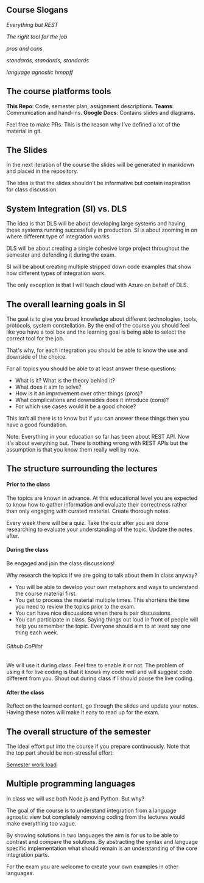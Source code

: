 ## Course Slogans

*Everything but REST*

*The right tool for the job*

*pros and cons*

*standards, standards, standards*

*language agnostic hmppff*


## The course platforms tools

**This Repo**: Code, semester plan, assignment descriptions. 
**Teams**: Communication and hand-ins.
**Google Docs**: Contains slides and diagrams.  

Feel free to make PRs. This is the reason why I’ve defined a lot of the material in git.

## The Slides

In the next iteration of the course the slides will be generated in markdown and placed in the repository. 

The idea is that the slides shouldn't be informative but contain inspiration for class discussion. 

## System Integration (SI) vs. DLS

The idea is that DLS will be about developing large systems and having these systems running successfully in production. SI is about zooming in on where different type of integration works. 

DLS will be about creating a single cohesive large project throughout the semester and defending it during the exam. 

SI will be about creating multiple stripped down code examples that show how different types of integration work. 

The only exception is that I will teach cloud with Azure on behalf of DLS. 

## The overall learning goals in SI

The goal is to give you broad knowledge about different technologies, tools, protocols, system constellation. By the end of the course you should feel like you have a tool box and the learning goal is being able to select the correct tool for the job. 

That's why, for each integration you should be able to know the use and downside of the choice. 

For all topics you should be able to at least answer these questions:

* What is it? What is the theory behind it?
* What does it aim to solve?
* How is it an improvement over other things (pros)?
* What complications and downsides does it introduce (cons)? 
* For which use cases would it be a good choice?

This isn’t all there is to know but if you can answer these things then you have a good foundation.

Note: Everything in your education so far has been about REST API. Now it's about everything but. There is nothing wrong with REST APIs but the assumption is that you know them really well by now. 

## The structure surrounding the lectures

#### Prior to the class

The topics are known in advance. At this educational level you are expected to know how to gather information and evaluate their correctness rather than only engaging with curated material. Create thorough notes. 

Every week there will be a quiz. Take the quiz after you are done researching to evaluate your understanding of the topic. Update the notes after. 

#### During the class

Be engaged and join the class discussions!

Why research the topics if we are going to talk about them in class anyway?
- You will be able to develop your own metaphors and ways to understand the course material first.
- You get to process the material multiple times. This shortens the time you need to review the topics prior to the exam. 
- You can have nice discussions when there is pair discussions. 
- You can participate in class. Saying things out loud in front of people will help you remember the topic. Everyone should aim to at least say one thing each week. 

###### Github CoPilot

We will use it during class. Feel free to enable it or not. The problem of using it for live coding is that it knows my code well and will suggest code different from you. Shout out during class if I should pause the live coding.  

#### After the class

Reflect on the learned content, go through the slides and update your notes. Having these notes will make it easy to read up for the exam. 

## The overall structure of the semester

The ideal effort put into the course if you prepare continuously. Note that the top part should be non-stressful effort:

[Semester work load](./course_documents/semester_work_load.png)


## Multiple programming languages

In class we will use both Node.js and Python. But why?

The goal of the course is to understand integration from a language agnostic view but completely removing coding from the lectures would make everything too vague. 

By showing solutions in two languages the aim is for us to be able to contrast and compare the solutions. By abstracting the syntax and language specific implementation what should remain is an understanding of the core integration parts. 

For the exam you are welcome  to create your own examples in other languages. 

